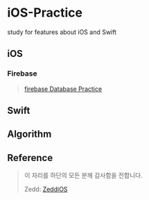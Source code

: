 # iOS-Practice
study for features about iOS and Swift

## iOS
### Firebase
> [firebase Database Practice](https://github.com/stareta1202/FirebasePractice)
## Swift 

## Algorithm

## Reference
> 이 자리를 하단의 모든 분께 감사함을 전합니다.
> 
> Zedd: [ZeddiOS](https://zeddios.tistory.com/213)
